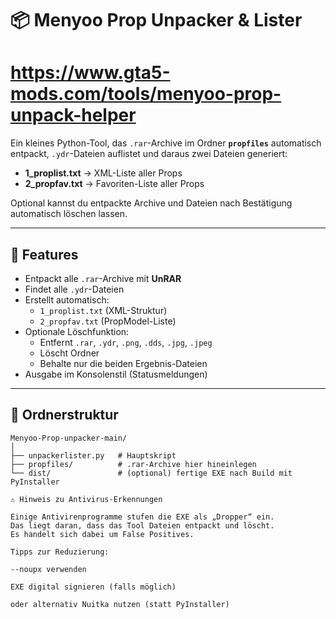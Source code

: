 # 📦 Menyoo Prop Unpacker & Lister
# https://www.gta5-mods.com/tools/menyoo-prop-unpack-helper


Ein kleines Python-Tool, das `.rar`-Archive im Ordner **`propfiles`** automatisch entpackt, `.ydr`-Dateien auflistet und daraus zwei Dateien generiert:

- **1_proplist.txt** → XML-Liste aller Props  
- **2_propfav.txt** → Favoriten-Liste aller Props  

Optional kannst du entpackte Archive und Dateien nach Bestätigung automatisch löschen lassen.

---

## 🚀 Features

- Entpackt alle `.rar`-Archive mit **UnRAR**
- Findet alle `.ydr`-Dateien
- Erstellt automatisch:
  - `1_proplist.txt` (XML-Struktur)
  - `2_propfav.txt` (PropModel-Liste)
- Optionale Löschfunktion:
  - Entfernt `.rar`, `.ydr`, `.png`, `.dds`, `.jpg`, `.jpeg`
  - Löscht Ordner
  - Behalte nur die beiden Ergebnis-Dateien
- Ausgabe im Konsolenstil (Statusmeldungen)

---

## 📂 Ordnerstruktur

```text
Menyoo-Prop-unpacker-main/
│
├── unpackerlister.py   # Hauptskript
├── propfiles/          # .rar-Archive hier hineinlegen
└── dist/               # (optional) fertige EXE nach Build mit PyInstaller

⚠️ Hinweis zu Antivirus-Erkennungen

Einige Antivirenprogramme stufen die EXE als „Dropper“ ein.
Das liegt daran, dass das Tool Dateien entpackt und löscht.
Es handelt sich dabei um False Positives.

Tipps zur Reduzierung:

--noupx verwenden

EXE digital signieren (falls möglich)

oder alternativ Nuitka nutzen (statt PyInstaller)
